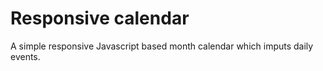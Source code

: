 Responsive calendar
===================

A simple responsive Javascript based month calendar which imputs daily events.